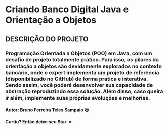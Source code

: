 
# Criando Banco Digital Java e Orientação a Objetos


## DESCRIÇÃO DO PROJETO

### Programação Orientada a Objetos (POO) em Java, com um desafio de projeto totalmente prático. Para isso, os pilares da orientação a objetos são devidamente explorados no contexto bancário, onde o expert implementa um projeto de referência (disponibilizado no GitHub) de forma prática e interativa. Sendo assim, você poderá desenvolver sua capacidade de abstração reproduzindo essa solução. Além disso, caso queira ir além, implemente suas próprias evoluções e melhorias.

#### **Autor: Bruno Ferreira Teles Sampaio :smiley:**

#### Curtiu? Então deixe seu Star. :star:



